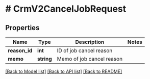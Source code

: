 # # CrmV2CancelJobRequest

## Properties

Name | Type | Description | Notes
------------ | ------------- | ------------- | -------------
**reason_id** | **int** | ID of job cancel reason |
**memo** | **string** | Memo of job cancel reason |

[[Back to Model list]](../../README.md#models) [[Back to API list]](../../README.md#endpoints) [[Back to README]](../../README.md)

